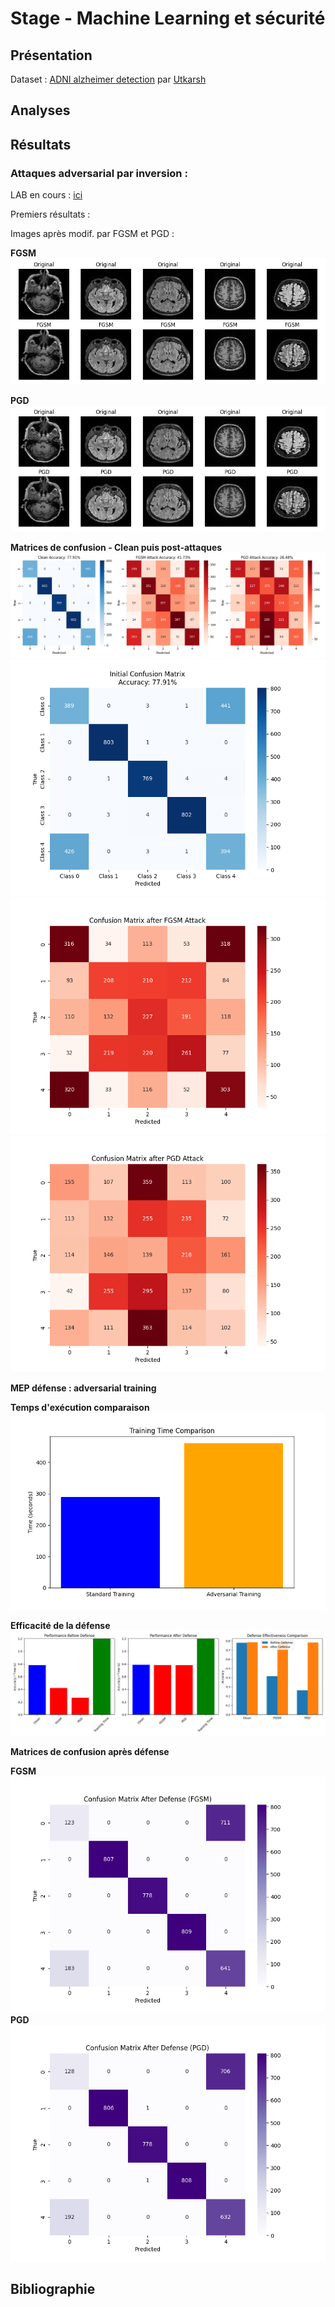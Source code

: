 # Stage - Machine Learning et sécurité

## Présentation
Dataset : [ADNI alzheimer detection](https://www.kaggle.com/datasets/proutkarshtiwari/adni-images-for-alzheimer-detection) par [Utkarsh](https://www.kaggle.com/proutkarshtiwari)
## Analyses

## Résultats

### Attaques adversarial par inversion :

LAB en cours : [ici](./ml/algos/ARTLab)

Premiers résultats :

Images après modif. par FGSM et PGD :  

**FGSM**  
![fgsm_attack_full.png](ml/algos/ARTLab/V1/results/img/4V2/fgsm_attack_full.png)

**PGD**  
![pgd_attack_full.png](ml/algos/ARTLab/V1/results/img/4V2/pgd_attack_full.png)

**Matrices de confusion - Clean puis post-attaques**  
![attack_comparison.png](ml/algos/ARTLab/V1/results/img/4V2/attack_comparison.png)
![initial_confusion_matrix.png](ml/algos/ARTLab/V1/results/img/4V2/initial_confusion_matrix.png)
![fgsm_confusion_matrix.png](ml/algos/ARTLab/V1/results/img/4V2/fgsm_confusion_matrix.png)
![pgd_confusion_matrix.png](ml/algos/ARTLab/V1/results/img/4V2/pgd_confusion_matrix.png)

**MEP défense : adversarial training**

**Temps d'exécution comparaison**  
![training_time_comparison.png](ml/algos/ARTLab/V1/results/img/4V2/training_time_comparison.png)

**Efficacité de la défense**  
![defense_comparison.png](ml/algos/ARTLab/V1/results/img/4V2/defense_comparison.png)

**Matrices de confusion après défense**  

**FGSM**  
![defense_fgsm_confusion_matrix.png](ml/algos/ARTLab/V1/results/img/4V2/defense_fgsm_confusion_matrix.png)
**PGD**  
![defense_pgd_confusion_matrix.png](ml/algos/ARTLab/V1/results/img/4V2/defense_pgd_confusion_matrix.png)
## Bibliographie
